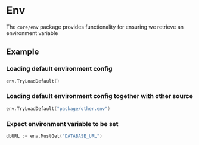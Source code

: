 # Env
The `core/env` package provides functionality for ensuring we retrieve an environment variable

## Example

### Loading default environment config

```go
env.TryLoadDefault()
```

### Loading default environment config together with other source

```go
env.TryLoadDefault("package/other.env")
```

### Expect environment variable to be set

```go
dbURL := env.MustGet("DATABASE_URL")
```

